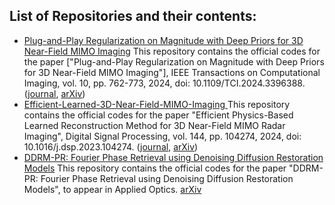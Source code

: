## List of Repositories and their contents:
 - [Plug-and-Play Regularization on Magnitude with Deep Priors for 3D Near-Field MIMO Imaging](https://github.com/METU-SPACE-Lab/PnP-Regularization-on-Magnitude) This repository contains the official codes for the paper ["Plug-and-Play Regularization on Magnitude with Deep Priors for 3D Near-Field MIMO Imaging"], IEEE Transactions on Computational Imaging, vol. 10, pp. 762-773, 2024, doi: 10.1109/TCI.2024.3396388. ([journal](https://ieeexplore.ieee.org/document/10517644), [arXiv](https://arxiv.org/abs/2312.16024))
 - [Efficient-Learned-3D-Near-Field-MIMO-Imaging ](https://github.com/METU-SPACE-Lab/Efficient-Learned-3D-Near-Field-MIMO-Imaging) This repository contains the official codes for the paper "Efficient Physics-Based Learned Reconstruction Method for 3D Near-Field MIMO Radar Imaging", Digital Signal Processing, vol. 144, pp. 104274, 2024, doi: 10.1016/j.dsp.2023.104274. ([journal](https://www.sciencedirect.com/science/article/pii/S105120042300369X?via%3Dihub), [arXiv](https://arxiv.org/abs/2312.16959))
 - [DDRM-PR: Fourier Phase Retrieval using Denoising Diffusion Restoration Models](https://github.com/METU-SPACE-Lab/ddrm-pr) This repository contains the official codes for the paper "DDRM-PR: Fourier Phase Retrieval using Denoising Diffusion Restoration Models", to appear in Applied Optics. [arXiv](https://arxiv.org/abs/2501.03030)

